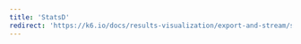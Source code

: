 ```yaml
---
title: 'StatsD'
redirect: 'https://k6.io/docs/results-visualization/export-and-stream/statsd'
---
```

